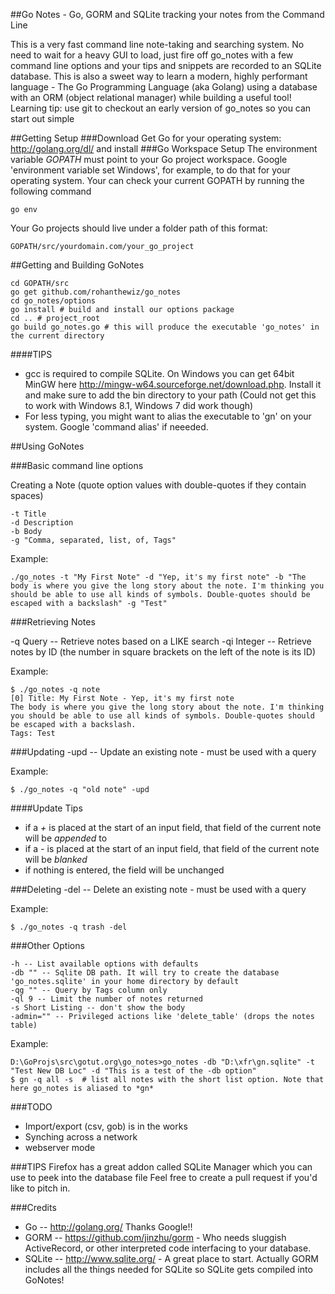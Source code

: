 ##Go Notes - Go, GORM and SQLite tracking your notes from the Command Line

This is a very fast command line note-taking and searching system.
No need to wait for a heavy GUI to load, just fire off go_notes with a few command line options and your tips and snippets are recorded to an SQLite database. This is also a sweet way to learn a modern, highly performant language - The Go Programming Language (aka Golang) using a database with an ORM (object relational manager) while building a useful tool!
Learning tip: use git to checkout an early version of go_notes so you can start out simple

##Getting Setup
###Download
 Get Go for your operating system: http://golang.org/dl/ and install
###Go Workspace Setup
The environment variable *GOPATH* must point to your Go project workspace. Google 'environment variable set Windows', for example, to do that for your operating system.
Your can check your current GOPATH by running the following command
```
go env
```

Your Go projects should live under a folder path of this format:
```
GOPATH/src/yourdomain.com/your_go_project
```

##Getting and Building GoNotes
```
cd GOPATH/src
go get github.com/rohanthewiz/go_notes
cd go_notes/options
go install # build and install our options package
cd .. # project_root
go build go_notes.go # this will produce the executable 'go_notes' in the current directory
```

####TIPS
* gcc is required to compile SQLite. On Windows you can get 64bit MinGW here http://mingw-w64.sourceforge.net/download.php. Install it and make sure to add the bin directory to your path (Could not get this to work with Windows 8.1, Windows 7 did work though)
* For less typing, you might want to alias the executable to 'gn' on your system. Google 'command alias' if neeeded.

##Using GoNotes

###Basic command line options

Creating a Note (quote option values with double-quotes if they contain spaces)

    -t Title
    -d Description
    -b Body
    -g "Comma, separated, list, of, Tags"

Example:
```
./go_notes -t "My First Note" -d "Yep, it's my first note" -b "The body is where you give the long story about the note. I'm thinking you should be able to use all kinds of symbols. Double-quotes should be escaped with a backslash" -g "Test"
```

###Retrieving Notes

-q Query -- Retrieve notes based on a LIKE search
-qi Integer -- Retrieve notes by ID (the number in square brackets on the left of the note is its ID)

Example:

```
$ ./go_notes -q note
[0] Title: My First Note - Yep, it's my first note
The body is where you give the long story about the note. I'm thinking you should be able to use all kinds of symbols. Double-quotes should be escaped with a backslash.
Tags: Test
```

###Updating
-upd -- Update an existing note - must be used with a query

Example:

```
$ ./go_notes -q "old note" -upd
```
####Update Tips
* if a _+_ is placed at the start of an input field, that field of the current note will be _appended_ to
* if a _-_ is placed at the start of an input field, that field of the current note will be _blanked_
* if nothing is entered, the field will be unchanged

###Deleting
-del -- Delete an existing note - must be used with a query

Example:

```
$ ./go_notes -q trash -del
```

###Other Options
    
    -h -- List available options with defaults
    -db "" -- Sqlite DB path. It will try to create the database 'go_notes.sqlite' in your home directory by default
    -qg "" -- Query by Tags column only
    -ql 9 -- Limit the number of notes returned
    -s Short Listing -- don't show the body
    -admin="" -- Privileged actions like 'delete_table' (drops the notes table)

Example:

```
D:\GoProjs\src\gotut.org\go_notes>go_notes -db "D:\xfr\gn.sqlite" -t "Test New DB Loc" -d "This is a test of the -db option"
$ gn -q all -s  # list all notes with the short list option. Note that here go_notes is aliased to *gn*
```

###TODO
- Import/export (csv, gob) is in the works
- Synching across a network
- webserver mode

###TIPS
Firefox has a great addon called SQLite Manager which you can use to peek into the database file
Feel free to create a pull request if you'd like to pitch in.

###Credits
- Go -- http://golang.org/  Thanks Google!!
- GORM -- https://github.com/jinzhu/gorm  - Who needs sluggish ActiveRecord, or other interpreted code interfacing to your database.
- SQLite -- http://www.sqlite.org/ - A great place to start. Actually GORM includes all the things needed for SQLite so SQLite gets compiled into GoNotes!
